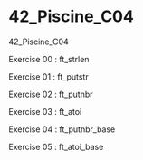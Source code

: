 # 42_Piscine_C04
42_Piscine_C04

Exercise 00 : ft_strlen

Exercise 01 : ft_putstr

Exercise 02 : ft_putnbr

Exercise 03 : ft_atoi

Exercise 04 : ft_putnbr_base

Exercise 05 : ft_atoi_base
